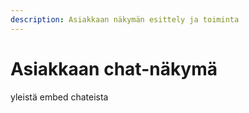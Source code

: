 ```yaml
---
description: Asiakkaan näkymän esittely ja toiminta
---
```


# Asiakkaan chat-näkymä

yleistä embed chateista 

